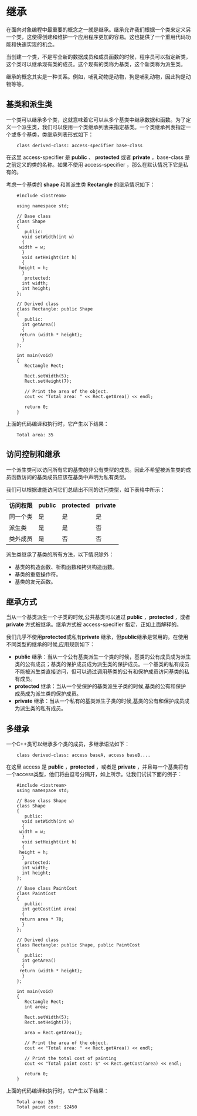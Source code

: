 # 继承

在面向对象编程中最重要的概念之一就是继承。继承允许我们根据一个类来定义另一个类，这使得创建和维护一个应用程序更加的容易。这也提供了一个重用代码功能和快速实现的机会。

当创建一个类，不是写全新的数据成员和成员函数的时候，程序员可以指定新类，这个类可以继承现有类的成员。这个现有的类称为基类，这个新类称为派生类。

继承的概念其实是一种关系。例如，哺乳动物是动物，狗是哺乳动物，因此狗是动物等等。

## 基类和派生类

一个类可以继承多个类，这就意味着它可以从多个基类中继承数据和函数。为了定义一个派生类，我们可以使用一个类继承列表来指定基类。一个类继承列表指定一个或多个基类，类继承列表形式如下：

```
    class derived-class: access-specifier base-class
```

在这里 access-specifier 是 **public** 、 **protected** 或者 **private** ，base-class 是之前定义的类的名称。如果不使用 access-specifier ，那么在默认情况下它是私有的。

考虑一个基类的 **shape** 和其派生类 **Rectangle** 的继承情况如下：

```
    #include <iostream>
     
    using namespace std;
    
    // Base class
    class Shape 
    {
       public:
      void setWidth(int w)
      {
     width = w;
      }
      void setHeight(int h)
      {
     height = h;
      }
       protected:
      int width;
      int height;
    };
    
    // Derived class
    class Rectangle: public Shape
    {
       public:
      int getArea()
      { 
     return (width * height); 
      }
    };
    
    int main(void)
    {
       Rectangle Rect;
     
       Rect.setWidth(5);
       Rect.setHeight(7);
    
       // Print the area of the object.
       cout << "Total area: " << Rect.getArea() << endl;
    
       return 0;
    }
```

上面的代码编译和执行时，它产生以下结果：

```
    Total area: 35
```

## 访问控制和继承

一个派生类可以访问所有它的基类的非公有类型的成员。因此不希望被派生类的成员函数访问的基类成员应该在基类中声明为私有类型。

我们可以根据谁能访问它们总结出不同的访问类型，如下表格中所示：

<table>
   <tr>
      <th>访问权限</th>
      <th>public</th>
      <th>protected</th>
      <th>private</th>
   </tr>
   <tr>
      <td>同一个类</td>
      <td>是</td>
      <td>是</td>
      <td>是</td>
   </tr>
   <tr>
      <td>派生类</td>
      <td>是</td>
      <td>是</td>
      <td>否</td>
   </tr>
   <tr>
      <td>类外成员</td>
      <td>是</td>
      <td>否</td>
      <td>否</td>
   </tr>
</table>

派生类继承了基类的所有方法，以下情况除外：

- 基类的构造函数、析构函数和拷贝构造函数。　　　　
- 基类的重载操作符。　
- 基类的友元函数。

## 继承方式

当从一个基类派生一个子类的时候,公共基类可以通过 **public** ，**protected** ，或者 **private** 方式被继承。继承方式被 access-specifier 指定，正如上面解释的。

我们几乎不使用**protected**或私有**private** 继承，但**public**继承是常用的。在使用不同类型的继承的时候,应用规则如下：

-  **public** 继承：当从一个公有基类派生一个类的时候，基类的公有成员成为派生类的公有成员；基类的保护成员成为派生类的保护成员。一个基类的私有成员不能被派生类直接访问，但可以通过调用基类的公有和保护成员访问基类的私有成员。
-  **protected** 继承：当从一个受保护的基类派生子类的时候,基类的公有和保护成员成为派生类的保护成员。
-  **private**  继承：当从一个私有的基类派生子类的时候,基类的公有和保护成员成为派生类的私有成员。

## 多继承

一个C++类可以继承多个类的成员，多继承语法如下：

```
    class derived-class: access baseA, access baseB....
```

在这里 access 是 **public** ，**protected** ，或者是 **private** ，并且每一个基类将有一个access类型，他们将由逗号分隔开，如上所示。让我们试试下面的例子：

```
    #include <iostream>
    using namespace std;
    
    // Base class Shape
    class Shape 
    {
       public:
      void setWidth(int w)
      {
     width = w;
      }
      void setHeight(int h)
      {
     height = h;
      }
       protected:
      int width;
      int height;
    };
    
    // Base class PaintCost
    class PaintCost 
    {
       public:
      int getCost(int area)
      {
     return area * 70;
      }
    };
    
    // Derived class
    class Rectangle: public Shape, public PaintCost
    {
       public:
      int getArea()
      { 
     return (width * height); 
      }
    };
    
    int main(void)
    {
       Rectangle Rect;
       int area;
     
       Rect.setWidth(5);
       Rect.setHeight(7);
    
       area = Rect.getArea();
       
       // Print the area of the object.
       cout << "Total area: " << Rect.getArea() << endl;
    
       // Print the total cost of painting
       cout << "Total paint cost: $" << Rect.getCost(area) << endl;
    
       return 0;
    }
```

上面的代码编译和执行时，它产生以下结果：

```
    Total area: 35
    Total paint cost: $2450
```

